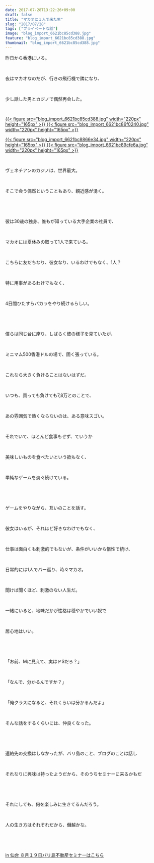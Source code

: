 ```yaml
---
date: 2017-07-28T13:22:26+09:00
draft: false
title: "マカオに１人で来た男"
slug: "2017/07/28"
tags: ["プライベートな話"]
image: "blog_import_6621bc85cd388.jpg"
feature: "blog_import_6621bc85cd388.jpg"
thumbnail: "blog_import_6621bc85cd388.jpg"
---
```

<p>昨日から香港にいる。</p><p> </p><p>夜はマカオなのだが、行きの飛行機で隣になり、</p><p> </p><p>少し話した男とカジノで偶然再会した。</p><p> </p><p><a href="blog_import_6621bc85cd388.jpg">{{< figure src="blog_import_6621bc85cd388.jpg" width="220px" height="165px" >}}</a> <a href="blog_import_6621bc86f0240.jpg">{{< figure src="blog_import_6621bc86f0240.jpg" width="220px" height="165px" >}}</a> </p><p><a href="blog_import_6621bc8866e34.jpg">{{< figure src="blog_import_6621bc8866e34.jpg" width="220px" height="165px" >}}</a> <a href="blog_import_6621bc89cfe6a.jpg">{{< figure src="blog_import_6621bc89cfe6a.jpg" width="220px" height="165px" >}}</a></p><p> </p><p>ヴェネチアンのカジノは、世界最大。</p><p> </p><p>そこで会う偶然ということもあり、親近感が湧く。</p><p> </p><p> </p><p>彼は30歳の独身、誰もが知っている大手企業の社員で、</p><p> </p><p>マカオには夏休みの取って1人で来ている。</p><p> </p><p>こちらに友だちなり、彼女なり、いるわけでもなく、1人？</p><p> </p><p>特に用事があるわけでもなく、</p><p> </p><p>4日間ひたすらバカラをやり続けるらしい。</p><p> </p><p> </p><p>僕らは同じ台に座り、しばらく彼の様子を見ていたが、</p><p> </p><p>ミニマム500香港ドルの場で、固く張っている。</p><p> </p><p>これなら大きく負けることはないはずだ。</p><p> </p><p>いつも、買っても負けても7,8万とのことで、</p><p> </p><p>あの雰囲気で熱くならないのは、ある意味スゴい。</p><p> </p><p>それでいて、ほとんど食事もせず、ていうか</p><p> </p><p>美味しいものを食べたいという欲もなく、</p><p> </p><p>単純なゲームを淡々続けている。</p><p> </p><p> </p><p>ゲームをやりながら、互いのことを話す。</p><p> </p><p>彼女はいるが、それほど好きなわけでもなく、</p><p> </p><p>仕事は面白くも刺激的でもないが、条件がいいから惰性で続け、</p><p> </p><p>日常的には1人でバー巡り、時々マカオ。</p><p> </p><p>聞けば聞くほど、刺激のない人生だ。</p><p> </p><p>一緒にいると、地味だかが性格は穏やかでいい奴で</p><p> </p><p>居心地はいい。</p><p> </p><p> </p><p>「お前、Mに見えて、実はドSだろ？」</p><p> </p><p>「なんで、分かるんですか？」</p><p> </p><p>「俺クラスになると、それくらいは分かるんだよ」</p><p> </p><p>そんな話をするくらいには、仲良くなった。</p><p> </p><p> </p><p>連絡先の交換はしなかったが、バリ島のこと、ブログのことは話し</p><p> </p><p>それなりに興味は持ったようだから、そのうちセミナーに来るかもだ</p><p> </p><p> </p><p>それにしても、何を楽しみに生きてるんだろう。</p><p> </p><p>人の生き方はそれぞれだから、僭越かな。</p><p> </p><p> </p><p><a href="19_ek" target="_blank">in 仙台 ８月１９日バリ島不動産セミナーはこちら</a></p>

